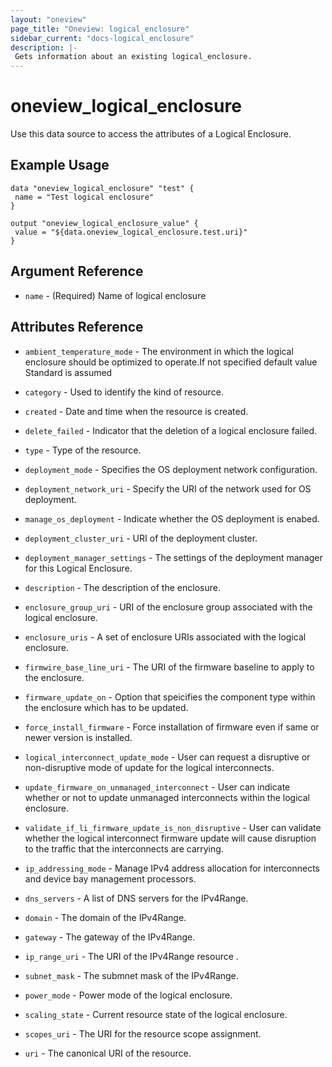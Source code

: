 ```yaml
---
layout: "oneview"
page_title: "Oneview: logical_enclosure"
sidebar_current: "docs-logical_enclosure"
description: |-
 Gets information about an existing logical_enclosure.
---
```


# oneview\_logical_enclosure

Use this data source to access the attributes of a Logical Enclosure.

## Example Usage

```hcl
data "oneview_logical_enclosure" "test" {
 name = "Test logical enclosure"
}

output "oneview_logical_enclosure_value" {
 value = "${data.oneview_logical_enclosure.test.uri}"
}
```

## Argument Reference

* `name` - (Required) Name of logical enclosure

## Attributes Reference

* `ambient_temperature_mode` - The environment in which the logical enclosure should be optimized to operate.If not specified default value Standard is assumed

* `category` - Used to identify the kind of resource.

* `created` - Date and time when the resource is created.

* `delete_failed` - Indicator that the deletion of a logical enclosure failed.

* `type` - Type of the resource.

* `deployment_mode` - Specifies the OS deployment network configuration.

* `deployment_network_uri` - Specify the URI of the network used for OS deployment.

* `manage_os_deployment` - Indicate whether the OS deployment is enabed.

* `deployment_cluster_uri` - URI of the deployment cluster.

* `deployment_manager_settings` - The settings of the deployment manager for this Logical Enclosure.

* `description` - The description of the enclosure.

* `enclosure_group_uri` - URI of the enclosure group associated with the logical enclosure.

* `enclosure_uris` - A set of enclosure URIs associated with the logical enclosure.

* `firmwire_base_line_uri` - The URI of the firmware baseline to apply to the enclosure.

* `firmware_update_on` - Option that speicifies the component type within the enclosure which has to be updated.

* `force_install_firmware` - Force installation of firmware even if same or newer version is installed.

* `logical_interconnect_update_mode` - User can request a disruptive or non-disruptive mode of update for the logical interconnects.

* `update_firmware_on_unmanaged_interconnect` - User can indicate whether or not to update unmanaged interconnects within the logical enclosure.

* `validate_if_li_firmware_update_is_non_disruptive` -  User can validate whether the logical interconnect firmware update will cause disruption to the traffic that the interconnects are carrying.

* `ip_addressing_mode` - Manage IPv4 address allocation for interconnects and  device bay management processors.

* `dns_servers` - A list of DNS servers for the IPv4Range.

* `domain` - The domain of the IPv4Range.

* `gateway` - The gateway of the IPv4Range.

* `ip_range_uri` - The URI of the IPv4Range resource .

* `subnet_mask` - The submnet mask of the IPv4Range.

* `power_mode` - Power mode of the logical enclosure.

* `scaling_state` - Current resource state of the logical enclosure.

* `scopes_uri` - The URI for the resource scope assignment.

* `uri` - The canonical URI of the resource.


